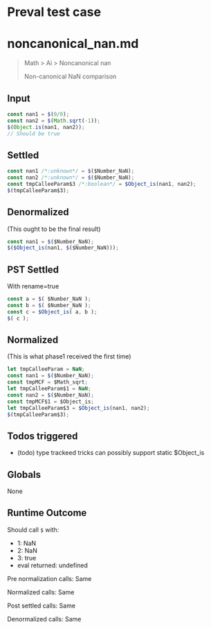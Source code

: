 # Preval test case

# noncanonical_nan.md

> Math > Ai > Noncanonical nan
>
> Non-canonical NaN comparison

## Input

`````js filename=intro
const nan1 = $(0/0);
const nan2 = $(Math.sqrt(-1));
$(Object.is(nan1, nan2));
// Should be true
`````


## Settled


`````js filename=intro
const nan1 /*:unknown*/ = $($Number_NaN);
const nan2 /*:unknown*/ = $($Number_NaN);
const tmpCalleeParam$3 /*:boolean*/ = $Object_is(nan1, nan2);
$(tmpCalleeParam$3);
`````


## Denormalized
(This ought to be the final result)

`````js filename=intro
const nan1 = $($Number_NaN);
$($Object_is(nan1, $($Number_NaN)));
`````


## PST Settled
With rename=true

`````js filename=intro
const a = $( $Number_NaN );
const b = $( $Number_NaN );
const c = $Object_is( a, b );
$( c );
`````


## Normalized
(This is what phase1 received the first time)

`````js filename=intro
let tmpCalleeParam = NaN;
const nan1 = $($Number_NaN);
const tmpMCF = $Math_sqrt;
let tmpCalleeParam$1 = NaN;
const nan2 = $($Number_NaN);
const tmpMCF$1 = $Object_is;
let tmpCalleeParam$3 = $Object_is(nan1, nan2);
$(tmpCalleeParam$3);
`````


## Todos triggered


- (todo) type trackeed tricks can possibly support static $Object_is


## Globals


None


## Runtime Outcome


Should call `$` with:
 - 1: NaN
 - 2: NaN
 - 3: true
 - eval returned: undefined

Pre normalization calls: Same

Normalized calls: Same

Post settled calls: Same

Denormalized calls: Same
